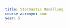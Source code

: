 ```yaml
---
title: Stochastic Modelling
course-acronym: smor
year: 5
---
```


<!-- Remove this comment and add a summary! -->

<!-- **Main topics**: -->